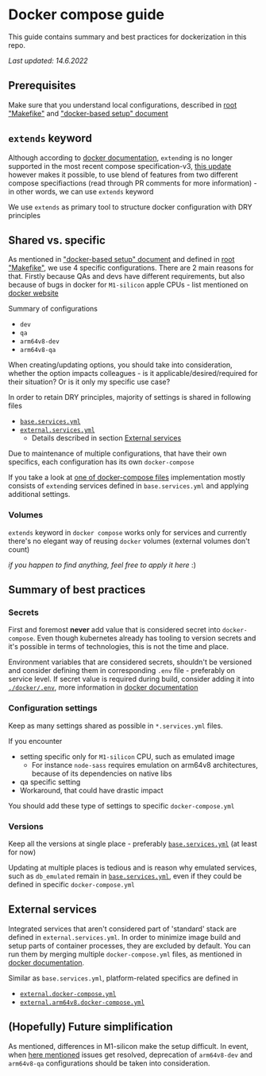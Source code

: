 # Docker compose guide

This guide contains summary and best practices for dockerization in this repo.

_Last updated: 14.6.2022_

## Prerequisites

Make sure that you understand local configurations, described in [root "Makefike"](../Makefile) and ["docker-based setup" document](./DOCKER_BASED_SETUP.md)

## `extends` keyword

Although according to [docker documentation](https://docs.docker.com/compose/extends/#extending-services), `extend`ing is no longer supported in the most recent compose specification-v3, [this update](https://github.com/docker/compose/pull/7588) however makes it possible, to use blend of features from two different compose specifiactions (read through PR comments for more information) - in other words, we can use `extends` keyword

We use `extends` as primary tool to structure docker configuration with DRY principles

## Shared vs. specific

As mentioned in ["docker-based setup" document](./DOCKER_BASED_SETUP.md) and defined in [root "Makefike"](../Makefile), we use 4 specific configurations. There are 2 main reasons for that. Firstly because QAs and devs have different requirements, but also because of bugs in docker for `M1-silicon` apple CPUs - list mentioned  on [docker website](https://docs.docker.com/desktop/mac/apple-silicon/)

Summary of configurations

* `dev`
* `qa`
* `arm64v8-dev`
* `arm64v8-qa`

When creating/updating options, you should take into consideration, whether the option impacts colleagues - is it applicable/desired/required for their situation? Or is it only my specific use case?

In order to retain DRY principles, majority of settings is shared in following files

* [`base.services.yml`](../docker/base.services.yml)
* [`external.services.yml`](../docker/external.services.yml)
    * Details described in section [External services](#external-services) 

Due to maintenance of multiple configurations, that have their own specifics, each configuration has its own `docker-compose`

If you take a look at [one of docker-compose files](../docker/dev.docker-compose.yml) implementation mostly consists of `extend`ing services defined in `base.services.yml` and applying additional settings.

### Volumes

`extends` keyword in `docker compose` works only for services and currently there's no elegant way of reusing `docker` volumes (external volumes don't count)

_if you happen to find anything, feel free to apply it here_ :)

## Summary of best practices

### Secrets

First and foremost **never** add value that is considered secret into `docker-compose`. Even though kubernetes already has tooling to version secrets and it's possible in terms of technologies, this is not the time and place.

Environment variables that are considered secrets, shouldn't be versioned and consider defining them in corresponding `.env` file - preferably on service level. If secret value is required during build, consider adding it into [`./docker/.env`](../docker/.env.example), more information in [docker documentation](https://docs.docker.com/compose/environment-variables/#the-env-file)

### Configuration settings

Keep as many settings shared as possible in `*.services.yml` files.

If you encounter
* setting specific only for `M1-silicon` CPU, such as emulated image
  * For instance `node-sass` requires emulation on arm64v8 architectures, because of its dependencies on native libs
* qa specific setting
* Workaround, that could have drastic impact

You should add these type of settings to specific `docker-compose.yml`

### Versions

Keep all the versions at single place - preferably [`base.services.yml`](../docker/base.services.yml) (at least for now)

Updating at multiple places is tedious and is reason why emulated services, such as `db_emulated` remain in [`base.services.yml`](../docker/base.services.yml), even if they could be defined in specific `docker-compose.yml`

## External services

Integrated services that aren't considered part of 'standard' stack are defined in `external.services.yml`.
In order to minimize image build and setup parts of container processes, they are excluded by default.
You can run them by merging multiple `docker-compose.yml` files, as mentioned in [docker documentation](https://docs.docker.com/compose/extends/#multiple-compose-files).

Similar as `base.services.yml`, platform-related specifics are defined in
* [`external.docker-compose.yml`](../docker/external.docker-compose.yml)
* [`external.arm64v8.docker-compose.yml`](../docker/external.arm64v8.docker-compose.yml)

## (Hopefully) Future simplification

As mentioned, differences in M1-silicon make the setup difficult. In event, when [here mentioned](https://docs.docker.com/desktop/mac/apple-silicon/) issues get resolved, deprecation of `arm64v8-dev` and `arm64v8-qa` configurations should be taken into consideration.
